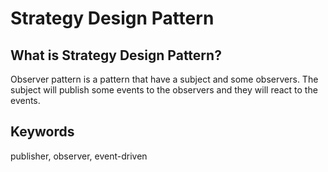 # Strategy Design Pattern

## What is Strategy Design Pattern?
Observer pattern is a pattern that have a subject and some observers. The subject will publish some events to the observers and they will react to the events.

## Keywords
publisher, observer, event-driven
